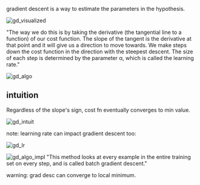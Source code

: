gradient descent is a way to estimate the parameters in the hypothesis.

![gd_visualized](https://i.gyazo.com/efcccbb5d7fa66fab111d7b8e13e81ff.png)

"The way we do this is by taking the derivative (the tangential line to a function) of our cost function. The slope of the tangent is the derivative at that point and it will give us a direction to move towards. We make steps down the cost function in the direction with the steepest descent. The size of each step is determined by the parameter α, which is called the learning rate."

![gd_algo](https://i.gyazo.com/7f4b2119d6b7b736ee3946d826430589.png)

## intuition

Regardless of the slope's sign, cost fn eventually converges to min value.

![gd_intuit](https://i.gyazo.com/b09e4f6c49b165f142fce9e8d5725b39.png)

note: learning rate can impact gradient descent too:

![gd_lr](https://i.gyazo.com/485d5c153bac298fc1108e15ca933f38.png)

![gd_algo_impl](https://i.gyazo.com/7ca689a3f3d7b3b51c3361b5bbdfe1e9.png)
"This method looks at every example in the entire training set on every step, and is called batch gradient descent."


warning: grad desc can converge to local minimum.

